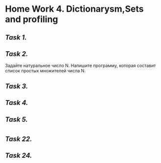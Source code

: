 # **Home Work 4. Dictionarysm,Sets and profiling**
## *Task 1.*

## *Task 2.*
Задайте натуральное число N. Напишите программу, которая составит список простых множителей числа N.
## *Task 3.*

## *Task 4.*

## *Task 5.*

#
## *Task 22.*

## *Task 24.*